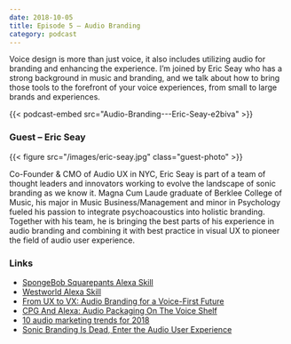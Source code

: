 ```yaml
---
date: 2018-10-05
title: Episode 5 – Audio Branding
category: podcast
---
```


Voice design is more than just voice, it also includes utilizing audio for branding and enhancing the experience. I’m joined by Eric Seay who has a strong background in music and branding, and we talk about how to bring those tools to the forefront of your voice experiences, from small to large brands and experiences.

<!--more-->

{{< podcast-embed src="Audio-Branding---Eric-Seay-e2biva" >}}

### Guest – Eric Seay

{{< figure src="/images/eric-seay.jpg" class="guest-photo" >}}

Co-Founder & CMO of Audio UX in NYC, Eric Seay is part of a team of thought leaders and innovators working to evolve the landscape of sonic branding as we know it. Magna Cum Laude graduate of Berklee College of Music, his major in Music Business/Management and minor in Psychology fueled his passion to integrate psychoacoustics into holistic branding. Together with his team, he is bringing the best parts of his experience in audio branding and combining it with best practice in visual UX to pioneer the field of audio user experience.

### Links

*   [SpongeBob Squarepants Alexa Skill](https://www.amazon.com/Nickelodeon-The-SpongeBob-Challenge/dp/B073X5CZLD/)
*   [Westworld Alexa Skill](https://www.amazon.com/HBO-Westworld-The-Maze/dp/B07DWG682B/)
*   [From UX to VX: Audio Branding for a Voice-First Future](https://www.brandingmag.com/2018/08/04/from-ux-to-vx-audio-branding-for-a-voice-first-future/)
*   [CPG And Alexa: Audio Packaging On The Voice Shelf](https://geomarketing.com/cpg-and-alexa-audio-packaging-on-the-voice-shelf)
*   [10 audio marketing trends for 2018](http://www.smartbrief.com/original/2018/01/10-audio-marketing-trends-2018)
*   [Sonic Branding Is Dead, Enter the Audio User Experience](https://www.brandingmag.com/2017/10/25/sonic-branding-is-dead-enter-the-audio-user-experience/)

